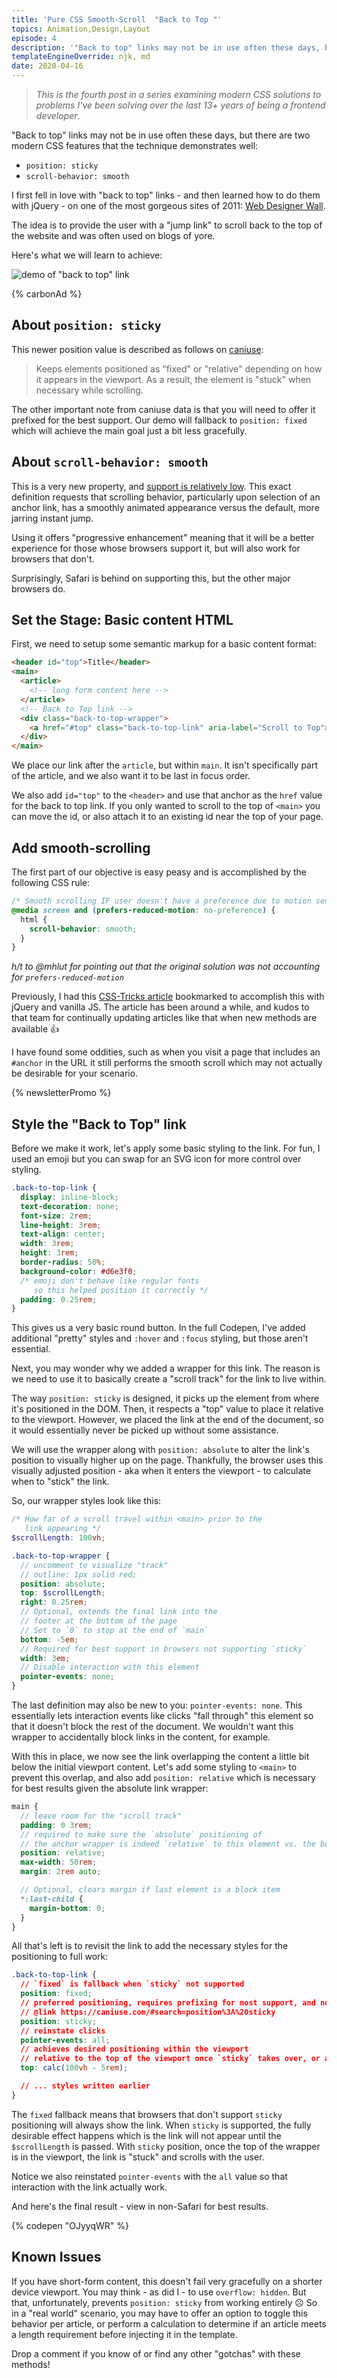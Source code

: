 ```yaml
---
title: 'Pure CSS Smooth-Scroll  "Back to Top "'
topics: Animation,Design,Layout
episode: 4
description: '"Back to top" links may not be in use often these days, but there are two modern CSS features that the technique demonstrates well: `position: sticky` and `scroll-behavior: smooth`.'
templateEngineOverride: njk, md
date: 2020-04-16
---
```


> _This is the fourth post in a series examining modern CSS solutions to problems I've been solving over the last 13+ years of being a frontend developer_.

"Back to top" links may not be in use often these days, but there are two modern CSS features that the technique demonstrates well:

- `position: sticky`
- `scroll-behavior: smooth`

I first fell in love with "back to top" links - and then learned how to do them with jQuery - on one of the most gorgeous sites of 2011: [Web Designer Wall](https://web.archive.org/web/20110413163553/https://webdesignerwall.com/tutorials/animated-scroll-to-top).

The idea is to provide the user with a "jump link" to scroll back to the top of the website and was often used on blogs of yore.

Here's what we will learn to achieve:

![demo of "back to top" link](https://dev-to-uploads.s3.amazonaws.com/i/e5vl0sijw6j0zrmiddc6.gif)

{% carbonAd %}

## About `position: sticky`

This newer position value is described as follows on [caniuse](https://caniuse.com/#search=position%3A%20sticky):

> Keeps elements positioned as "fixed" or "relative" depending on how it appears in the viewport. As a result, the element is "stuck" when necessary while scrolling.

The other important note from caniuse data is that you will need to offer it prefixed for the best support. Our demo will fallback to `position: fixed` which will achieve the main goal just a bit less gracefully.

## About `scroll-behavior: smooth`

This is a very new property, and [support is relatively low](https://caniuse.com/#search=scroll-behavior). This exact definition requests that scrolling behavior, particularly upon selection of an anchor link, has a smoothly animated appearance versus the default, more jarring instant jump.

Using it offers "progressive enhancement" meaning that it will be a better experience for those whose browsers support it, but will also work for browsers that don't.

Surprisingly, Safari is behind on supporting this, but the other major browsers do.

## Set the Stage: Basic content HTML

First, we need to setup some semantic markup for a basic content format:

```html
<header id="top">Title</header>
<main>
  <article>
    <!-- long form content here -->
  </article>
  <!-- Back to Top link -->
  <div class="back-to-top-wrapper">
    <a href="#top" class="back-to-top-link" aria-label="Scroll to Top">🔝</a>
  </div>
</main>
```

We place our link after the `article`, but within `main`. It isn't specifically part of the article, and we also want it to be last in focus order.

We also add `id="top"` to the `<header>` and use that anchor as the `href` value for the back to top link. If you only wanted to scroll to the top of `<main>` you can move the id, or also attach it to an existing id near the top of your page.

## Add smooth-scrolling

The first part of our objective is easy peasy and is accomplished by the following CSS rule:

```css
/* Smooth scrolling IF user doesn't have a preference due to motion sensitivities */
@media screen and (prefers-reduced-motion: no-preference) {
  html {
    scroll-behavior: smooth;
  }
}
```

_h/t to @mhlut for pointing out that the original solution was not accounting for `prefers-reduced-motion`_

Previously, I had this [CSS-Tricks article](https://css-tricks.com/snippets/jquery/smooth-scrolling/) bookmarked to accomplish this with jQuery and vanilla JS. The article has been around a while, and kudos to that team for continually updating articles like that when new methods are available 👍

I have found some oddities, such as when you visit a page that includes an `#anchor` in the URL it still performs the smooth scroll which may not actually be desirable for your scenario.

{% newsletterPromo %}

## Style the "Back to Top" link

Before we make it work, let's apply some basic styling to the link. For fun, I used an emoji but you can swap for an SVG icon for more control over styling.

```css
.back-to-top-link {
  display: inline-block;
  text-decoration: none;
  font-size: 2rem;
  line-height: 3rem;
  text-align: center;
  width: 3rem;
  height: 3rem;
  border-radius: 50%;
  background-color: #d6e3f0;
  /* emoji don't behave like regular fonts
     so this helped position it correctly */
  padding: 0.25rem;
}
```

This gives us a very basic round button. In the full Codepen, I've added additional "pretty" styles and `:hover` and `:focus` styling, but those aren't essential.

Next, you may wonder why we added a wrapper for this link. The reason is we need to use it to basically create a "scroll track" for the link to live within.

The way `position: sticky` is designed, it picks up the element from where it's positioned in the DOM. Then, it respects a "top" value to place it relative to the viewport. However, we placed the link at the end of the document, so it would essentially never be picked up without some assistance.

We will use the wrapper along with `position: absolute` to alter the link's position to visually higher up on the page. Thankfully, the browser uses this visually adjusted position - aka when it enters the viewport - to calculate when to "stick" the link.

So, our wrapper styles look like this:

```scss
/* How far of a scroll travel within <main> prior to the
   link appearing */
$scrollLength: 100vh;

.back-to-top-wrapper {
  // uncomment to visualize "track"
  // outline: 1px solid red;
  position: absolute;
  top: $scrollLength;
  right: 0.25rem;
  // Optional, extends the final link into the
  // footer at the bottom of the page
  // Set to `0` to stop at the end of `main`
  bottom: -5em;
  // Required for best support in browsers not supporting `sticky`
  width: 3em;
  // Disable interaction with this element
  pointer-events: none;
}
```

The last definition may also be new to you: `pointer-events: none`. This essentially lets interaction events like clicks "fall through" this element so that it doesn't block the rest of the document. We wouldn't want this wrapper to accidentally block links in the content, for example.

With this in place, we now see the link overlapping the content a little bit below the initial viewport content. Let's add some styling to `<main>` to prevent this overlap, and also add `position: relative` which is necessary for best results given the absolute link wrapper:

```scss
main {
  // leave room for the "scroll track"
  padding: 0 3rem;
  // required to make sure the `absolute` positioning of
  // the anchor wrapper is indeed `relative` to this element vs. the body
  position: relative;
  max-width: 50rem;
  margin: 2rem auto;

  // Optional, clears margin if last element is a block item
  *:last-child {
    margin-bottom: 0;
  }
}
```

All that's left is to revisit the link to add the necessary styles for the positioning to full work:

```css
.back-to-top-link {
  // `fixed` is fallback when `sticky` not supported
  position: fixed;
  // preferred positioning, requires prefixing for most support, and not supported on Safari
  // @link https://caniuse.com/#search=position%3A%20sticky
  position: sticky;
  // reinstate clicks
  pointer-events: all;
  // achieves desired positioning within the viewport
  // relative to the top of the viewport once `sticky` takes over, or always if `fixed` fallback is used
  top: calc(100vh - 5rem);

  // ... styles written earlier
}
```

The `fixed` fallback means that browsers that don't support `sticky` positioning will always show the link. When `sticky` is supported, the fully desirable effect happens which is the link will not appear until the `$scrollLength` is passed. With `sticky` position, once the top of the wrapper is in the viewport, the link is "stuck" and scrolls with the user.

Notice we also reinstated `pointer-events` with the `all` value so that interaction with the link actually work.

And here's the final result - view in non-Safari for best results.

{% codepen "OJyyqWR" %}

## Known Issues

If you have short-form content, this doesn't fail very gracefully on a shorter device viewport. You may think - as did I - to use `overflow: hidden`. But that, unfortunately, prevents `position: sticky` from working entirely ☹️ So in a "real world" scenario, you may have to offer an option to toggle this behavior per article, or perform a calculation to determine if an article meets a length requirement before injecting it in the template.

Drop a comment if you know of or find any other "gotchas" with these methods!
